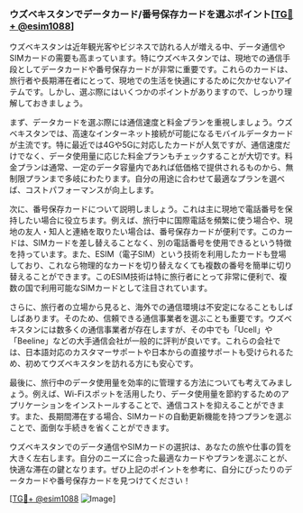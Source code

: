 ### ウズベキスタンでデータカード/番号保存カードを選ぶポイント[[TG💪+ @esim1088](https://t.me/s/esim1088)]

ウズベキスタンは近年観光客やビジネスで訪れる人が増える中、データ通信やSIMカードの需要も高まっています。特にウズベキスタンでは、現地での通信手段としてデータカードや番号保存カードが非常に重要です。これらのカードは、旅行者や長期滞在者にとって、現地での生活を快適にするために欠かせないアイテムです。しかし、選ぶ際にはいくつかのポイントがありますので、しっかり理解しておきましょう。

まず、データカードを選ぶ際には通信速度と料金プランを重視しましょう。ウズベキスタンでは、高速なインターネット接続が可能になるモバイルデータカードが主流です。特に最近では4Gや5Gに対応したカードが人気ですが、通信速度だけでなく、データ使用量に応じた料金プランもチェックすることが大切です。料金プランは通常、一定のデータ容量内であれば低価格で提供されるものから、無制限プランまで多岐にわたります。自分の用途に合わせて最適なプランを選べば、コストパフォーマンスが向上します。

次に、番号保存カードについて説明しましょう。これは主に現地で電話番号を保持したい場合に役立ちます。例えば、旅行中に国際電話を頻繁に使う場合や、現地の友人・知人と連絡を取りたい場合は、番号保存カードが便利です。このカードは、SIMカードを差し替えることなく、別の電話番号を使用できるという特徴を持っています。また、ESIM（電子SIM）という技術を利用したカードも登場しており、これなら物理的なカードを切り替えなくても複数の番号を簡単に切り替えることができます。このESIM技術は特に旅行者にとって非常に便利で、複数の国で利用可能なSIMカードとして注目されています。

さらに、旅行者の立場から見ると、海外での通信環境は不安定になることもしばしばあります。そのため、信頼できる通信事業者を選ぶことも重要です。ウズベキスタンには数多くの通信事業者が存在しますが、その中でも「Ucell」や「Beeline」などの大手通信会社が一般的に評判が良いです。これらの会社では、日本語対応のカスタマーサポートや日本からの直接サポートも受けられるため、初めてウズベキスタンを訪れる方にも安心です。

最後に、旅行中のデータ使用量を効率的に管理する方法についても考えてみましょう。例えば、Wi-Fiスポットを活用したり、データ使用量を節約するためのアプリケーションをインストールすることで、通信コストを抑えることができます。また、長期間滞在する場合、SIMカードの自動更新機能を持つプランを選ぶことで、面倒な手続きを省くことができます。

ウズベキスタンでのデータ通信やSIMカードの選択は、あなたの旅や仕事の質を大きく左右します。自分のニーズに合った最適なカードやプランを選ぶことが、快適な滞在の鍵となります。ぜひ上記のポイントを参考に、自分にぴったりのデータカードや番号保存カードを見つけてください！

[[TG💪+ @esim1088](https://t.me/s/esim1088) ![Image](https://i.postimg.cc/Y0z9fWf4/image.png)]